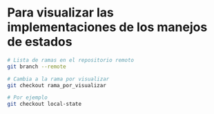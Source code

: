 # Para visualizar las implementaciones de los manejos de estados

```bash
# Lista de ramas en el repositorio remoto
git branch --remote 

# Cambia a la rama por visualizar
git checkout rama_por_visualizar 

# Por ejemplo
git checkout local-state
```

